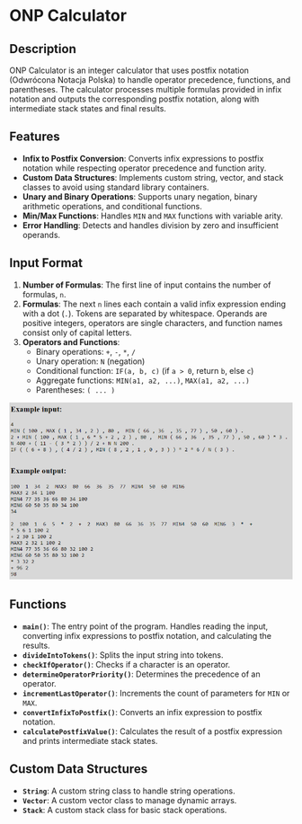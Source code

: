 # ONP Calculator

## Description
ONP Calculator is an integer calculator that uses postfix notation (Odwrócona Notacja Polska) to handle operator precedence, functions, and parentheses. The calculator processes multiple formulas provided in infix notation and outputs the corresponding postfix notation, along with intermediate stack states and final results.

## Features
- **Infix to Postfix Conversion**: Converts infix expressions to postfix notation while respecting operator precedence and function arity.
- **Custom Data Structures**: Implements custom string, vector, and stack classes to avoid using standard library containers.
- **Unary and Binary Operations**: Supports unary negation, binary arithmetic operations, and conditional functions.
- **Min/Max Functions**: Handles `MIN` and `MAX` functions with variable arity.
- **Error Handling**: Detects and handles division by zero and insufficient operands.

## Input Format
1. **Number of Formulas**: The first line of input contains the number of formulas, `n`.
2. **Formulas**: The next `n` lines each contain a valid infix expression ending with a dot (`.`). Tokens are separated by whitespace. Operands are positive integers, operators are single characters, and function names consist only of capital letters.
3. **Operators and Functions**:
   - Binary operations: `+`, `-`, `*`, `/`
   - Unary operation: `N` (negation)
   - Conditional function: `IF(a, b, c)` (if `a > 0`, return `b`, else `c`)
   - Aggregate functions: `MIN(a1, a2, ...)`, `MAX(a1, a2, ...)`
   - Parentheses: `( ... )`
<div align="center">
    <img src="./photo.png" alt=" Screenshot" />
</div>

## Functions
- **`main()`**: The entry point of the program. Handles reading the input, converting infix expressions to postfix notation, and calculating the results.
- **`divideIntoTokens()`**: Splits the input string into tokens.
- **`checkIfOperator()`**: Checks if a character is an operator.
- **`determineOperatorPriority()`**: Determines the precedence of an operator.
- **`incrementLastOperator()`**: Increments the count of parameters for `MIN` or `MAX`.
- **`convertInfixToPostfix()`**: Converts an infix expression to postfix notation.
- **`calculatePostfixValue()`**: Calculates the result of a postfix expression and prints intermediate stack states.

## Custom Data Structures
- **`String`**: A custom string class to handle string operations.
- **`Vector`**: A custom vector class to manage dynamic arrays.
- **`Stack`**: A custom stack class for basic stack operations.
